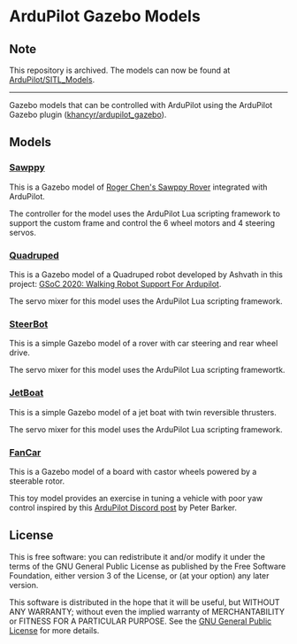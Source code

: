 # ArduPilot Gazebo Models

## Note

This repository is archived. The models can now be found at
[ArduPilot/SITL_Models](https://github.com/ArduPilot/SITL_Models).

---


Gazebo models that can be controlled with ArduPilot using the ArduPilot Gazebo plugin
([khancyr/ardupilot_gazebo](https://github.com/khancyr/ardupilot_gazebo)).

## Models

### [Sawppy](config/sawppy/README.md)

This is a Gazebo model of [Roger Chen's Sawppy Rover](https://github.com/Roger-random/Sawppy_Rover)
integrated with ArduPilot.

The controller for the model uses the ArduPilot Lua scripting framework to support the custom frame
and control the 6 wheel motors and 4 steering servos.

### [Quadruped](config/quadruped/README.md)

This is a Gazebo model of a Quadruped robot developed by Ashvath in this project: [GSoC 2020: Walking Robot Support For Ardupilot](https://discuss.ardupilot.org/t/gsoc-2020-walking-robot-support-for-ardupilot/57080).

The servo mixer for this model uses the ArduPilot Lua scripting framework.

### [SteerBot](config/steer_bot/README.md)

This is a simple Gazebo model of a rover with car steering and rear wheel drive.

The servo mixer for this model uses the ArduPilot Lua scripting framewortk.

### [JetBoat](config/jet_boat/README.md)

This is a simple Gazebo model of a jet boat with twin reversible thrusters.

The servo mixer for this model uses the ArduPilot Lua scripting framework.

### [FanCar](config/fan_car/README.md)

This is a Gazebo model of a board with castor wheels powered by a steerable rotor.

This toy model provides an exercise in tuning a vehicle with poor yaw control inspired
by this [ArduPilot Discord post](https://discord.com/channels/674039678562861068/674039678982422579/821309513805332500) by Peter Barker.

## License

This is free software: you can redistribute it and/or modify
it under the terms of the GNU General Public License as published by
the Free Software Foundation, either version 3 of the License, or
(at your option) any later version.

This software is distributed in the hope that it will be useful,
but WITHOUT ANY WARRANTY; without even the implied warranty of
MERCHANTABILITY or FITNESS FOR A PARTICULAR PURPOSE.  See the
[GNU General Public License](LICENSE) for more details.

